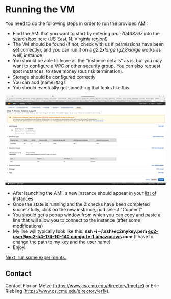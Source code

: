 # Running the VM

You need to do the following steps in order to run the provided AMI:

- Find the AMI that you want to start by entering _ami-70433767_ into the [search box here](https://console.aws.amazon.com/ec2/v2/home?region=us-east-1#LaunchInstanceWizard:) (US East, N. Virginia region!)
- The VM should be found (if not, check with us if permissions have been set correctly), and you can run it on a _g2.2xlarge_ (_g2.8xlarge_ works as well) instance
- You should be able to leave all the "instance details" as is, but you may want to configure a VPC or other security group. You can also request spot instances, to save money (but risk termination).
- Storage should be configured correctly
- You can add (name) tags
- You should eventually get something that looks like this

![launch window](https://github.com/srvk/aws-sandbox/blob/master/2016-09-07%2012.59.06%20pm.png)

- After launching the AMI, a new instance should appear in your [list of instances](https://console.aws.amazon.com/ec2/v2/home?region=us-east-1#Instances:sort=instanceState)
- Once the state is running and the 2 checks have been completed successfully, click on the new instance, and select "Connect"
- You should get a popup window from which you can copy and paste a line that will allow you to connect to the instance (after some modifications)
- My line will typically look like this: __ssh -i ~/.ssh/ec2mykey.pem ec2-user@ec2-54-174-10-140.compute-1.amazonaws.com__ (I have to change the path to my key and the user name)
- Enjoy!

[Next, run some experiments.](IS2016-Experiments.md)

## Contact

Contact Florian Metze (<https://www.cs.cmu.edu/directory/fmetze>) or 
Eric Riebling (<https://www.cs.cmu.edu/directory/er1k>).
